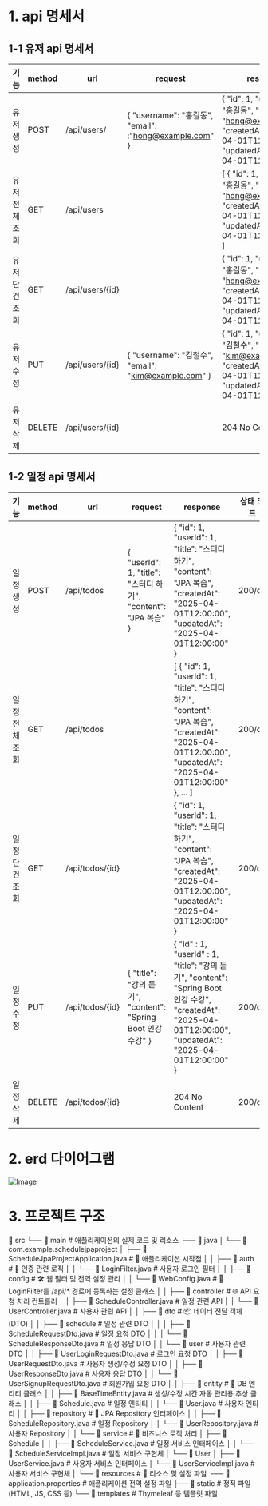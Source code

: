 # 1. api 명세서

## 1-1 유저 api 명세서
| 기능           | method | url             | request                                                  | response                                                                                                                                                                  | 상태 코드 |
|----------------|--------|-----------------|----------------------------------------------------------|---------------------------------------------------------------------------------------------------------------------------------------------------------------------------|:---------:|
| 유저 생성      | POST   | /api/users/     | { "username": "홍길동", "email": :"hong@example.com" }   | {   "id": 1,   "username": "홍길동",   "email": "hong@example.com",   "createdAt": "2025-04-01T12:00:00",   "updatedAt": "2025-04-01T12:00:00" }                          | 200/ok    |
| 유저 전체 조회 | GET    | /api/users      |                                                          | [   {     "id": 1,     "username": "홍길동",     "email": "hong@example.com",     "createdAt": "2025-04-01T12:00:00",     "updatedAt": "2025-04-01T12:00:00"   },   ... ] | 200/ok    |
| 유저 단건 조회 | GET    | /api/users/{id} |                                                          | {   "id": 1,   "username": "홍길동",   "email": "hong@example.com",   "createdAt": "2025-04-01T12:00:00",   "updatedAt": "2025-04-01T12:00:00" }                          | 200/ok    |
| 유저 수정      | PUT    | /api/users/{id} | {   "username": "김철수",   "email": "kim@example.com" } | {   "id": 1,   "username": "김철수",   "email": "kim@example.com",   "createdAt": "2025-04-01T12:00:00",   "updatedAt": "2025-04-01T12:00:00" }                           | 200/ok    |
| 유저 삭제      | DELETE | /api/users/{id} |                                                          | 204 No Content                                                                                                                                                            | 200/ok    |

## 1-2 일정 api 명세서
| 기능           | method | url             | request                                                              | response                                                                                                                                                                               | 상태 코드 |
|----------------|--------|-----------------|----------------------------------------------------------------------|----------------------------------------------------------------------------------------------------------------------------------------------------------------------------------------|:---------:|
| 일정 생성      | POST   | /api/todos      | {   "userId": 1,   "title": "스터디 하기",   "content": "JPA 복습" } | {   "id": 1,   "userId": 1,   "title": "스터디 하기",   "content": "JPA 복습",   "createdAt": "2025-04-01T12:00:00",   "updatedAt": "2025-04-01T12:00:00" }                            | 200/ok    |
| 일정 전체 조회 | GET    | /api/todos      |                                                                      | [   {     "id": 1,     "userId": 1,     "title": "스터디 하기",     "content": "JPA 복습",     "createdAt": "2025-04-01T12:00:00",     "updatedAt": "2025-04-01T12:00:00"   },   ... ] | 200/ok    |
| 일정 단건 조회 | GET    | /api/todos/{id} |                                                                      | {   "id": 1,   "userId": 1,   "title": "스터디 하기",   "content": "JPA 복습",   "createdAt": "2025-04-01T12:00:00",   "updatedAt": "2025-04-01T12:00:00" }                            | 200/ok    |
| 일정 수정      | PUT    | /api/todos/{id} | {   "title": "강의 듣기",   "content": "Spring Boot 인강 수강" }     | {   "id" : 1,   "userId" : 1,   "title": "강의 듣기",   "content": "Spring Boot 인강 수강",   "createdAt": "2025-04-01T12:00:00",   "updatedAt": "2025-04-01T12:00:00"  }              | 200/ok    |
| 일정 삭제      | DELETE | /api/todos/{id} |                                                                      | 204 No Content                                                                                                                                                                         | 200/ok    |

# 2. erd 다이어그램
![Image](https://github.com/user-attachments/assets/9eb0bea1-926a-4d9e-b9ea-490a501b0ef4)


# 3. 프로젝트 구조
📁 src
└── 📁 main                         # 애플리케이션의 실제 코드 및 리소스
├── 📁 java
│   └── 📁 com.example.schedulejpaproject
│       ├── 📄 ScheduleJpaProjectApplication.java    # 🚀 애플리케이션 시작점
│
│       ├── 📁 auth                                # 🔐 인증 관련 로직
│       │   └── 📄 LoginFilter.java                # 사용자 로그인 필터
│
│       ├── 📁 config                              # 🛠️ 웹 필터 및 전역 설정 관리
│       │   └── 📄 WebConfig.java                  # 🔐 LoginFilter를 /api/* 경로에 등록하는 설정 클래스
│
│       ├── 📁 controller                          # 🌐 API 요청 처리 컨트롤러
│       │   ├── 📄 ScheduleController.java         # 일정 관련 API
│       │   └── 📄 UserController.java             # 사용자 관련 API
│
│       ├── 📁 dto                                 # 📦 데이터 전달 객체 (DTO)
│       │   ├── 📁 schedule                        # 일정 관련 DTO
│       │   │   ├── 📄 ScheduleRequestDto.java     # 일정 요청 DTO
│       │   │   └── 📄 ScheduleResponseDto.java    # 일정 응답 DTO
│       │   └── 📁 user                            # 사용자 관련 DTO
│       │       ├── 📄 UserLoginRequestDto.java    # 로그인 요청 DTO
│       │       ├── 📄 UserRequestDto.java         # 사용자 생성/수정 요청 DTO
│       │       ├── 📄 UserResponseDto.java        # 사용자 응답 DTO
│       │       └── 📄 UserSignupRequestDto.java   # 회원가입 요청 DTO
│
│       ├── 📁 entity                              # 🧱 DB 엔티티 클래스
│       │   ├── 📄 BaseTimeEntity.java             # 생성/수정 시간 자동 관리용 추상 클래스
│       │   ├── 📄 Schedule.java                   # 일정 엔티티
│       │   └── 📄 User.java                       # 사용자 엔티티
│
│       ├── 📁 repository                          # 💾 JPA Repository 인터페이스
│       │   ├── 📄 ScheduleRepository.java         # 일정 Repository
│       │   └── 📄 UserRepository.java             # 사용자 Repository
│
│       └── 📁 service                             # 🧠 비즈니스 로직 처리
│           ├── 📁 Schedule
│           │   ├── 📄 ScheduleService.java        # 일정 서비스 인터페이스
│           │   └── 📄 ScheduleServiceImpl.java    # 일정 서비스 구현체
│           └── 📁 User
│               ├── 📄 UserService.java            # 사용자 서비스 인터페이스
│               └── 📄 UserServiceImpl.java        # 사용자 서비스 구현체
│
└── 📁 resources                                   # 📁 리소스 및 설정 파일
├── 📄 application.properties                  # 애플리케이션 전역 설정 파일
├── 📁 static                                  # 정적 파일 (HTML, JS, CSS 등)
└── 📁 templates                               # Thymeleaf 등 템플릿 파일
